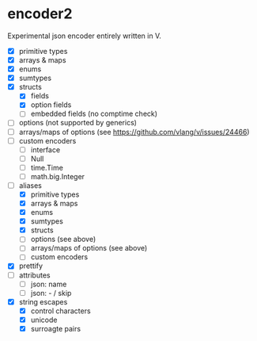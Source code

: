 # encoder2

Experimental json encoder entirely written in V. 

- [x] primitive types
- [x] arrays & maps
- [x] enums
- [x] sumtypes
- [x] structs
	- [x] fields
	- [x] option fields
	- [ ] embedded fields (no comptime check)
- [ ] options (not supported by generics)
- [ ] arrays/maps of options (see https://github.com/vlang/v/issues/24466)
- [ ] custom encoders
	- [ ] interface
	- [ ] Null
	- [ ] time.Time
	- [ ] math.big.Integer
- [ ] aliases
	- [x] primitive types
	- [x] arrays & maps
	- [x] enums
	- [x] sumtypes
	- [x] structs
	- [ ] options (see above)
	- [ ] arrays/maps of options (see above)
	- [ ] custom encoders
- [x] prettify
- [ ] attributes
	- [ ] json: name
	- [ ] json: - / skip
- [x] string escapes
	- [x] control characters
	- [x] unicode
	- [x] surroagte pairs
